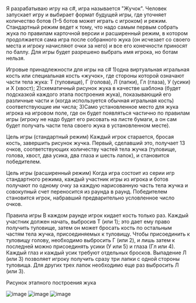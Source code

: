 Я разрабатываю игру на c#, игра называется "Жучок". Человек запускает игру и выбирает формат будущей игры, где уточняет количество ботов (1–5  ботов может играть с игроком) и режим. Стандартный режим ведет к тому, что надо самым первым собрать жука по правилам карточной версии и расширенный режим, в котором продолжается сама игра после собранного жука (он исчезает со своего места и игроку начисляют очки за него) и все его конечности приносят по баллу. Для игры будет разрешено выбрать имя игрока, но ботам нельзя.

Игровые принадлежности для игры на c#
1)одна виртуальная игральная кость или специальная кость «жучок», где стороны которой означают части тела жука: Т (туловище), Г (голова), Л (лапки), Гл (глаза), У (усики) и X (хвост);
2)схематичный рисунок жука в качестве шаблона (будет подсказкой каждого этапа построения жука), показывающий его различные части и (когда используется обычная игральная кость) соответствующие им числа;
3)Само установленное место для жука игрока на игровом поле, где он будет появляться частично по правилам игры (игроку не надо будет его рисовать на листе бумаги, а он сам будет получать части тела своего жука в установленном месте).

Цель игры (стандартный режим)
Каждый игрок старается, бросая кость, завершить рисунок жучка. Первый, сделавший это, получает 13 очков, соответствующих количеству частей тела жучка (туловище, голова, хвост, два усика, два глаза и шесть лапок), и становится победителем.

Цель игры (расширенный режим)
Когда игра состоит из серии игр стандартного режима, каждый участник игры из игрока и ботов получают по одному очку за каждую нарисованную часть тела жучка и совокупный счет переносится из раунда в раунд. Победителем становится игрок, набравший предварительно условленное число очков.

Правила игры
В каждом раунде игрок кидает кость только раз. Каждый участник должен начать, выбросив Т (или 1); это дает ему право получить туловище, затем он может бросать кость по остальным частям тела жучка, присоединяемых к туловищу.
Чтобы присоединить к туловищу голову, необходимо выбросить Г (или 2), и лишь затем к последней можно присоединять усики (У или 5) и глаза (Гл или 4). Каждый глаз и каждый усик требуют отдельных бросков.
Выпадение Л (или 3) позволяет игроку получить сразу три лапки с одной стороны туловища. Для других трех лапок необходимо еще раз выбросить Л (или 3).

Рисунок этапного построения жука

![image](https://github.com/BREUCHT27/rtippo/assets/119112204/71d83d82-85c7-4970-8bae-73d17471f923)
![image](https://github.com/BREUCHT27/rtippo/assets/119112204/7324a0c4-a2ef-4332-b7a1-13d8a1094948)
![image](https://github.com/BREUCHT27/rtippo/assets/119112204/a9f75699-1a24-45fa-9ef8-459f4e7dac8a)








